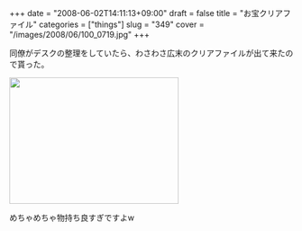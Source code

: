 +++
date = "2008-06-02T14:11:13+09:00"
draft = false
title = "お宝クリアファイル"
categories = ["things"]
slug = "349"
cover = "/images/2008/06/100_0719.jpg"
+++

同僚がデスクの整理をしていたら、わさわさ広末のクリアファイルが出て来たので貰った。

<a href="/images/2008/06/100_0719.jpg"><img class="alignnone size-medium wp-image-348" title="広末クリアファイル" src="/images/2008/06/100_0719-300x225.jpg" alt="" width="300" height="225" /></a>

めちゃめちゃ物持ち良すぎですよw
